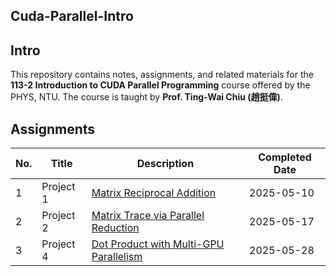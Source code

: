 Cuda-Parallel-Intro
---

## Intro

This repository contains notes, assignments, and related materials for the **113-2 Introduction to CUDA Parallel Programming** course offered by the PHYS, NTU. The course is taught by **Prof. Ting-Wai Chiu (趙挺偉)**.

## Assignments

| No. | Title       | Description                                                                 | Completed Date |
|-----|-------------|-----------------------------------------------------------------------------|----------------|
| 1   | Project 1   | [Matrix Reciprocal Addition](./assignments/hw1)                             | 2025-05-10     |
| 2   | Project 2   | [Matrix Trace via Parallel Reduction](./assignments/hw2)                    | 2025-05-17     |
| 3   | Project 4   | [Dot Product with Multi-GPU Parallelism](./assignments/hw4)                 | 2025-05-28     |